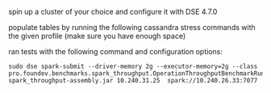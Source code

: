 spin up a cluster of your choice and configure it with DSE 4.7.0

populate tables by running the following cassandra stress commands with the given profile (make sure you have enough space)


ran tests with the following command and configuration options:

    sudo dse spark-submit --driver-memory 2g --executor-memory=2g --class pro.foundev.benchmarks.spark_throughput.OperationThroughputBenchmarkRunner spark_throughput-assembly.jar 10.240.31.25  spark://10.240.26.33:7077
